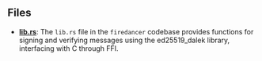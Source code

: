 
## Files
- **[lib.rs](src/lib.rs.driver.md)**: The `lib.rs` file in the `firedancer` codebase provides functions for signing and verifying messages using the ed25519_dalek library, interfacing with C through FFI.
